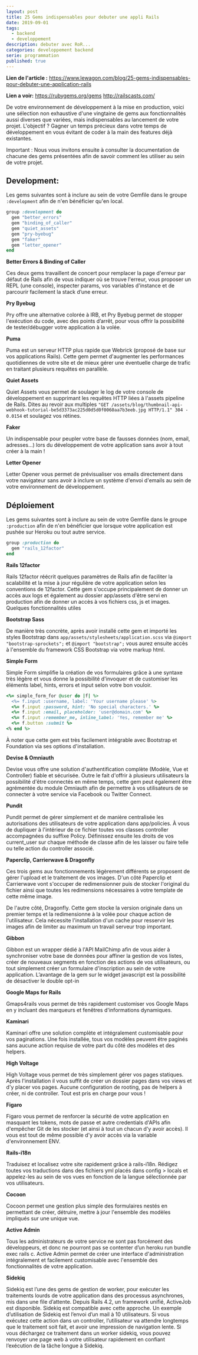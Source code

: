 ```yaml
---
layout: post
title: 25 Gems indispensables pour debuter une appli Rails
date: 2019-09-01
tags:
  - backend
  - developpement
description: debuter avec RoR...
categories: developpement backend
serie: programmation
published: true
---
```


**Lien de l'article :**
https://www.lewagon.com/blog/25-gems-indispensables-pour-debuter-une-application-rails

**Lien a voir:**
https://rubygems.org/gems
http://railscasts.com/

De votre environnement de développement à la mise en production, voici une sélection non exhaustive d'une vingtaine de gems aux fonctionnalités aussi diverses que variées, mais indispensables au lancement de votre projet. L'objectif ? Gagner un temps précieux dans votre temps de développement en vous évitant de coder à la main des features déjà existantes.

Important : Nous vous invitons ensuite à consulter la documentation de chacune des gems présentées afin de savoir comment les utiliser au sein de votre projet.

## Development:

Les gems suivantes sont à inclure au sein de votre Gemfile dans le groupe `:development` afin de n'en bénéficier qu'en local.

```ruby
group :development do
  gem "better_errors"
  gem "binding_of_caller"
  gem "quiet_assets"
  gem "pry-byebug"
  gem "faker"
  gem "letter_opener"
end
```

**Better Errors & Binding of Caller**

Ces deux gems travaillent de concert pour remplacer la page d'erreur par défaut de Rails afin de vous indiquer où se trouve l'erreur, vous proposer un REPL (une console), inspecter params, vos variables d'instance et de parcourir facilement la stack d’une erreur.

**Pry Byebug**

Pry offre une alternative colorée à IRB, et Pry Byebug permet de stopper l'exécution du code, avec des points d’arrêt, pour vous offrir la possibilité de tester/débugger votre application à la volée.

**Puma**

Puma est un serveur HTTP plus rapide que Webrick (proposé de base sur vos applications Rails). Cette gem permet d'augmenter les performances quotidiennes de votre site et de mieux gérer une éventuelle charge de trafic en traitant plusieurs requêtes en parallèle.

**Quiet Assets**

Quiet Assets vous permet de soulager le log de votre console de développement en supprimant les requêtes HTTP liées à l'assets pipeline de Rails. Dites au revoir aux multiples `"GET /assets/blog/thumbnail-api-webhook-tutorial-be5d3373ac225d0d5d0f0060aa7b3eeb.jpg HTTP/1.1" 304 - 0.0154` et soulagez vos rétines.

**Faker**

Un indispensable pour peupler votre base de fausses données (nom, email, adresses...) lors du développement de votre application sans avoir à tout créer à la main !

**Letter Opener**

Letter Opener vous permet de prévisualiser vos emails directement dans votre navigateur sans avoir à inclure un système d'envoi d'emails au sein de votre environnement de développement.

## Déploiement

Les gems suivantes sont à inclure au sein de votre Gemfile dans le groupe `:production` afin de n'en bénéficier que lorsque votre application est pushée sur Heroku ou tout autre service.

```ruby
group :production do
  gem "rails_12factor"
end
```

**Rails 12factor**

Rails 12factor réécrit quelques paramètres de Rails afin de faciliter la scalabilité et la mise à jour régulière de votre application selon les conventions de 12factor. Cette gem s'occupe principalement de donner un accès aux logs et également au dossier app/assets d'être servi en production afin de donner un accès à vos fichiers css, js et images.
Quelques fonctionnalités utiles

**Bootstrap Sass**

De manière très concrète, après avoir installé cette gem et importé les styles Bootstrap dans `app/assets/stylesheets/application.scss` via `@import "bootstrap-sprockets";` et `@import "bootstrap";` vous aurez ensuite accès à l'ensemble du framework CSS Bootstrap via votre markup html.

**Simple Form**

Simple Form simplifie la création de vos formulaires grâce à une syntaxe très légère et vous donne la possibilité d'invoquer et de customiser les éléments label, hints, errors et input selon votre bon vouloir.

```ruby
<%= simple_form_for @user do |f| %>
  <%= f.input :username, label: 'Your username please' %>
  <%= f.input :password, hint: 'No special characters.' %>
  <%= f.input :email, placeholder: 'user@domain.com' %>
  <%= f.input :remember_me, inline_label: 'Yes, remember me' %>
  <%= f.button :submit %>
<% end %>
```

À noter que cette gem est très facilement intégrable avec Bootstrap et Foundation via ses options d'installation.

**Devise & Omniauth**

Devise vous offre une solution d'authentification complète (Modèle, Vue et Controller) fiable et sécurisée. Outre le fait d'offrir à plusieurs utilisateurs la possibilité d'être connectés en même temps, cette gem peut également être agrémentée du module Omniauth afin de permettre à vos utilisateurs de se connecter à votre service via Facebook ou Twitter Connect.

**Pundit**

Pundit permet de gérer simplement et de manière centralisée les autorisations des utilisateurs de votre application dans app/policies. À vous de dupliquer à l'intérieur de ce fichier toutes vos classes controller accompagnées du suffixe Policy. Définissez ensuite les droits de vos current_user sur chaque méthode de classe afin de les laisser ou faire telle ou telle action du controller associé.

**Paperclip, Carrierwave & Dragonfly**

Ces trois gems aux fonctionnements légèrement différents se proposent de gérer l'upload et le traitement de vos images. D'un côté Paperclip et Carrierwave vont s'occuper de redimensionner puis de stocker l'original du fichier ainsi que toutes les redimensions nécessaires à votre template de cette même image.

De l'autre côté, Dragonfly. Cette gem stocke la version originale dans un premier temps et la redimensionne à la volée pour chaque action de l'utilisateur. Cela nécessite l'installation d'un cache pour resservir les images afin de limiter au maximum un travail serveur trop important.

**Gibbon**

Gibbon est un wrapper dédié à l'API MailChimp afin de vous aider à synchroniser votre base de données pour affiner la gestion de vos listes, créer de nouveaux segments en fonction des actions de vos utilisateurs, ou tout simplement créer un formulaire d'inscription au sein de votre application. L’avantage de la gem sur le widget javascript est la possibilité de désactiver le double opt-in

**Google Maps for Rails**

Gmaps4rails vous permet de très rapidement customiser vos Google Maps en y incluant des marqueurs et fenêtres d'informations dynamiques.

**Kaminari**

Kaminari offre une solution complète et intégralement customisable pour vos paginations. Une fois installée, tous vos modèles peuvent être paginés sans aucune action requise de votre part du côté des modèles et des helpers.

**High Voltage**

High Voltage vous permet de très simplement gérer vos pages statiques. Après l'installation il vous suffit de créer un dossier pages dans vos views et d'y placer vos pages. Aucune configuration de rooting, pas de helpers à créer, ni de controller. Tout est pris en charge pour vous !

**Figaro**

Figaro vous permet de renforcer la sécurité de votre application en masquant les tokens, mots de passe et autre credentials d'APIs afin d'empêcher Git de les stocker (et ainsi à tout un chacun d'y avoir accès). Il vous est tout de même possible d'y avoir accès via la variable d'environnement ENV.

**Rails-i18n**

Traduisez et localisez votre site rapidement grâce à rails-i18n. Rédigez toutes vos traductions dans des fichiers yml placés dans config > locals et appelez-les au sein de vos vues en fonction de la langue sélectionnée par vos utilisateurs.

**Cocoon**

Cocoon permet une gestion plus simple des formulaires nestés en permettant de créer, détruire, mettre à jour l'ensemble des modèles impliqués sur une unique vue.

**Active Admin**

Tous les administrateurs de votre service ne sont pas forcément des développeurs, et donc ne pourront pas se contenter d’un heroku run bundle exec rails c. Active Admin permet de créer une interface d'administration intégralement et facilement customisable avec l'ensemble des fonctionnalités de votre application.

**Sidekiq**

Sidekiq est l’une des gems de gestion de worker, pour exécuter les traitements lourds de votre application dans des processus asynchrones, mis dans une file d’attente. Depuis Rails 4.2, un framework unifié, ActiveJob est disponible. Sidekiq est compatible avec cette approche. Un exemple d’utilisation de Sidekiq est l’envoi d’un mail à 10 utilisateurs. Si vous exécutez cette action dans un controller, l’utilisateur va attendre longtemps que le traitement soit fait, et avoir une impression de navigation lente. Si vous déchargez ce traitement dans un worker sidekiq, vous pouvez renvoyer une page web à votre utilisateur rapidement en confiant l’exécution de la tâche longue à Sidekiq.
